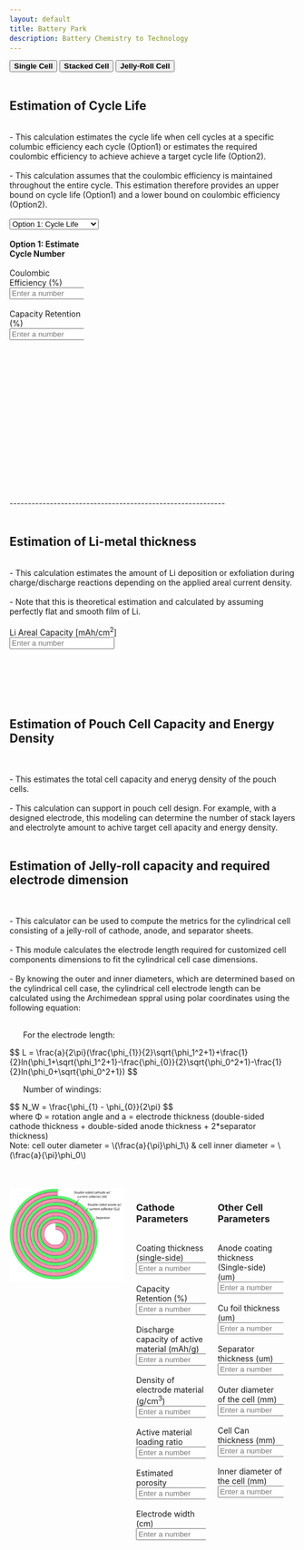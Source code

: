 ```yaml
---
layout: default
title: Battery Park
description: Battery Chemistry to Technology
---
```


<html lang="en">
<head>
    <meta charset="UTF-8">
    <meta name="viewport" content="width=device-width, initial-scale=1.0">
    <title>Number Input Operations</title>
    <script src="https://cdn.plot.ly/plotly-latest.min.js"></script>
</head>

<body> 
<!--<body onload="openCity(event, 'Single Cell'); onload="showInputFields()">*/-->

<div class="tab2">
  <button class="tablinks" onclick="openCity(event, 'Single Cell')"><b>Single Cell</b></button>
  <button class="tablinks" onclick="openCity(event, 'Stacked Cell')"><b>Stacked Cell</b></button>
  <button class="tablinks" onclick="openCity(event, 'Jelly-Roll Cell')"><b>Jelly-Roll Cell</b></button>
</div>

<!-- Tab content -->
<div id="Single Cell" class="tabcontent">
    <br>
    <h2> Estimation of Cycle Life </h2>
    <br>
      - This calculation estimates the cycle life when cell cycles at a specific columbic efficiency each cycle (Option1) or estimates the required coulombic efficiency to achieve achieve a target cycle life (Option2).
    <br>
    <br>
      - This calculation assumes that the coulombic efficiency is maintained throughout the entire cycle. This estimation therefore provides an upper bound on cycle life (Option1) and a lower bound on coulombic efficiency (Option2). 
    <br>
    <br>
    <select id="operationSelect" onchange="showInputFields()">
      <option value="cycle-life" selected>Option 1: Cycle Life</option>
      <option value="ce">Option 2: Required CE</option>
    </select>
    <div id="cycleLifeInputs" style="display: block;">
        <div class="columns">
            <div class="column">    
                <br>
                <b>Option 1: Estimate Cycle Number</b>
                <br><br>
                Coulombic Efficiency (%) <br>
                <input type="number" id="numberInput" placeholder="Enter a number" step="0.1" oninput="calculateCycleLife()">
                <br><br>
                Capacity Retention (%) <br>
                <input type="number" id="numberInput2" placeholder="Enter a number" step="0.1" oninput="calculateCycleLife()">
            </div>
            <div class="column">    
                <br>
                <div id="myPlot" style="width:600px;height:400px;"></div>
            </div> 
        </div>
    </div>
    <div id="requiredCEInputs" style="display: none;">
        <div class="columns">
            <div class="column">       
                <br>
                <b>Option 2: Estimate Required Coulombic Efficiency (%) to achieve N cycle life</b>
                <br><br>
                Targeted capacity retention(%) <br>
                <input type="number" id="numberInput3" placeholder="Enter a number" step="0.1" oninput="calculateRequiredCE()">
                <br><br>
                Targeted cycle life <br>
                <input type="number" id="numberInput4" placeholder="Enter a number" step="1" oninput="calculateRequiredCE()">
            </div>
            <div class="column">    
                <br>
                <div id="myPlot" style="width:600px;height:400px;"></div>
            </div> 
        </div>
    </div> 
        <!-- Output Section -->
    <h3 id="output"></h3>
    <br><br>
-----------------------------------------------------------
    <br><br>
    <div>
        <h2> Estimation of Li-metal thickness </h2>
        <br>
          - This calculation estimates the amount of Li deposition or exfoliation during charge/discharge reactions depending on the applied areal current density.
        <br>
        <br>
          - Note that this is theoretical estimation and calculated by assuming perfectly flat and smooth film of Li.
        <br>
        <br>
        Li Areal Capacity [mAh/cm<sup>2</sup>] <br>
        <input type="number" id="LiAC" placeholder="Enter a number" step="0.01" oninput="calculateLithickness()">
    </div>
    <br>
    <!-- Output Section -->
    <h3 id="output2"></h3>
    <br><br>
</div>

<!-- JavaScript -->
<script>
    let xValues = [];
    let yValues = [];
    let xTrace = [];
    let yTrace = [];

    function generatePlot() {
        xValues = [];
        yValues = [];
        
        const ce = parseFloat(document.getElementById('numberInput').value);

        if (!isNaN(ce) && ce > 0 && ce < 100) {
            for (let capacityRetention = 0; capacityRetention <= 100; capacityRetention += 1) {
                const cycleNumber = Math.round(Math.log(capacityRetention/100) / Math.log(ce/100));
                xValues.push(cycleNumber);
                yValues.push(capacityRetention);
            }
            Plotly.newPlot('myPlot', [
                {
                    x: xValues,
                    y: yValues,
                    mode: 'lines',
                    type: 'scatter',
                },
                {
                    x: xTrace,
                    y: yTrace,
                    mode: 'markers',
                    type: 'scatter',
                    marker: { color: 'red', size: 8 },
                    text: [`Cycle: ${xTrace[0]}, Capacity: ${yTrace[0]}%`],
                    textposition: 'top right'
                }
            ]);
        } else {
            console.error("Invalid CE input. Please enter a valid number.");
        }
    }    
    function showInputFields() {
        const operation = document.getElementById("operationSelect").value;
        document.getElementById("cycleLifeInputs").style.display = operation === "cycle-life" ? "block" : "none";
        document.getElementById("requiredCEInputs").style.display = operation === "ce" ? "block" : "none";
        document.getElementById("output").textContent = "";
    }
  
    function calculateCycleLife() {
        // Get the value of the input box and convert it to a number
        const input = parseFloat(document.getElementById('numberInput').value);
        const input2 = parseFloat(document.getElementById('numberInput2').value);

      // Check if input is a valid number
        if (!isNaN(input) && !isNaN(input2)) {
            const cycnumValue = Math.round(Math.log(input2/100)/Math.log(input/100));   
            document.getElementById('output').textContent = `The cell is expected to undergo ${cycnumValue} cycles`;
            
            xTrace = [cycnumValue];
            yTrace = [input2];
            
            generatePlot(); // Re-generate plot with new data
        } else {
          document.getElementById('output').textContent = "Please enter a valid number.";
        }
    }
    function calculateRequiredCE() {
        const input3 = parseFloat(document.getElementById('numberInput3').value);
        const input4 = parseFloat(document.getElementById('numberInput4').value);

        if (!isNaN(input3) && !isNaN(input4)) {
          // Perform cycle number calculation
          const ReqceValue = 100*(Math.exp(Math.log(input3/100)/input4)); 
          document.getElementById('output').textContent = 
            `The cell is required ${ReqceValue.toFixed(2)}% CE to achieve ${input4} cycle life`;
        } else {
          document.getElementById('output').textContent = "Please enter a valid number.";
        }
    }
    function calculateLithickness() {
        const LiAC = parseFloat(document.getElementById('LiAC').value);

        if (!isNaN(LiAC)) {
          const T_Li = 10000*LiAC*6.941/(26801.4814*0.534); 
          document.getElementById('output2').textContent = 
            `With areal capacity of Li, ${T_Li.toFixed(2)}um Li is stripped or deposited.`;
        } else {
          document.getElementById('output2').textContent = "Please enter a valid number.";
        }
      }
    
    window.onload = function() {
        showInputFields;
        generatePlot();
    };
</script>
    
<div id="Stacked Cell" class="tabcontent">
    <br>
    <h2> Estimation of Pouch Cell Capacity and Energy Density </h2>
    <br>
    <br>
  - This estimates the total cell capacity and eneryg density of the pouch cells.
    <br>
    <br>
  - This calculation can support in pouch cell design. For example, with a designed electrode, this modeling can determine the number of stack layers and electrolyte amount to achive target cell apacity and energy density.
</div>


<div id="Jelly-Roll Cell" class="tabcontent">
    <br>
    <h2> Estimation of Jelly-roll capacity and required electrode dimension </h2>
    <br>
    <br>
    - This calculator can be used to compute the metrics for the cylindrical cell consisting of a jelly-roll of cathode, anode, and separator sheets.
    <br>
    <br>
    - This module calculates the electrode length required for customized cell components dimensions to fit the cylindrical cell case dimensions.
    <br>
    <br>
    - By knowing the outer and inner diameters, which are determined based on the cylindrical cell case, the cylindrical cell electrode length can be calculated using the Archimedean sppral using polar coordinates using the following equation:
    <br>
    <br>
    <ul> For the electrode length: </ul>
    <script src='https://cdnjs.cloudflare.com/ajax/libs/mathjax/2.7.4/MathJax.js?config=default'></script>
    $$ L = \frac{a}{2\pi}(\frac{\phi_{1}}{2}\sqrt{\phi_1^2+1}+\frac{1}{2}ln(\phi_1+\sqrt{\phi_1^2+1}-\frac{\phi_{0}}{2}\sqrt{\phi_0^2+1}-\frac{1}{2}ln(\phi_0+\sqrt{\phi_0^2+1}) $$
    <br>
    <ul> Number of windings: </ul>
    $$ N_W = \frac{\phi_{1} - \phi_{0}}{2\pi} $$
    <br>
    where &Phi; = rotation angle and a = electrode thickness (double-sided cathode thickness + double-sided anode thickness + 2*separator thickness)
    <br>
    Note: cell outer diameter = \(\frac{a}{\pi}\phi_1\) & cell inner diameter = \(\frac{a}{\pi}\phi_0\) 
    <br>
    <br>
    <br>
    <br>
    <div class="columns">
        <div class="column">    
            <img src='https://github.com/donghee1025/Battery-Park/blob/main2/masthead/cylindrical%20spiral_wcaption.png?raw=true' alt="AcademicIndustry" style="width:500px; height:auto;">
        </div>
        <div class="column">   
                <h3> Cathode Parameters </h3>
                <br>
                Coating thickness (single-side) <br>
                <input type="number" id="cthi" placeholder="Enter a number" step="0.1" oninput="calculateDimension()">
                <br>
                <br>
                Capacity Retention (%) <br>
                <input type="number" id="capret" placeholder="Enter a number" step="0.1" oninput="calculateCycleLife()">
                <br>
                <br>
                Discharge capacity of active material (mAh/g) <br>
                <input type="number" id="discapa" placeholder="Enter a number" step="0.1" oninput="calculateCycleLife()">
                <br>
                <br>
                Density of electrode material (g/cm<sup>3</sup>) <br>
                <input type="number" id="densa" placeholder="Enter a number" step="0.1" oninput="calculateCycleLife()">
                <br>
                <br>
                Active material loading ratio <br>
                <input type="number" id="amlr" placeholder="Enter a number" step="0.1" oninput="calculateCycleLife()">
                <br>
                <br>         
                Estimated porosity <br>
                <input type="number" id="por" placeholder="Enter a number" step="0.1" oninput="calculateCycleLife()">
                <br>
                <br>  
                Electrode width (cm) <br>
                <input type="number" id="ewid" placeholder="Enter a number" step="0.1" oninput="calculateCycleLife()">
                <br>
        </div>
                <div class="column">   
                <h3> Other Cell Parameters </h3>
                <br>
                Anode coating thickness (Single-side) (um) <br>
                <input type="number" id="cthi" placeholder="Enter a number" step="0.1" oninput="calculateDimension()">
                <br>
                <br>
                Cu foil thickness (um) <br>
                <input type="number" id="capret" placeholder="Enter a number" step="0.1" oninput="calculateCycleLife()">
                <br>
                <br>
                Separator thickness (um) <br>
                <input type="number" id="discapa" placeholder="Enter a number" step="0.1" oninput="calculateCycleLife()">
                <br>
                <br>
                Outer diameter of the cell (mm) <br>
                <input type="number" id="densa" placeholder="Enter a number" step="0.1" oninput="calculateCycleLife()">
                <br>
                <br>
                Cell Can thickness (mm) <br>
                <input type="number" id="amlr" placeholder="Enter a number" step="0.1" oninput="calculateCycleLife()">
                <br>
                <br>         
                Inner diameter of the cell (mm) <br>
                <input type="number" id="por" placeholder="Enter a number" step="0.1" oninput="calculateCycleLife()">
                <br>
        </div>
  <!-- Output Section -->
      <p id="output"></p>
        </div>        
  </div>
</div>

</body>
